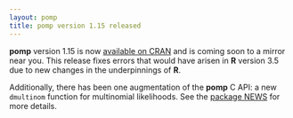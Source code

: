 ```yaml
---
layout: pomp
title: pomp version 1.15 released
---
```


**pomp** version 1.15 is now [available on CRAN](https://cran.r-project.org/package=pomp) and is coming soon to a mirror near you.
This release fixes errors that would have arisen in **R** version 3.5 due to new changes in the underpinnings of **R**.

Additionally, there has been one augmentation of the **pomp** C API: a new `dmultinom` function for multinomial likelihoods.
See the [package NEWS](https://kingaa.github.io/pomp/NEWS/) for more details.
